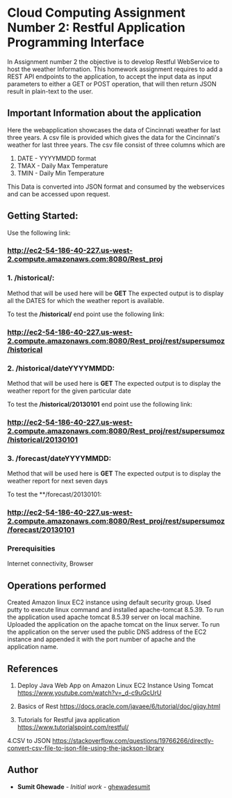 # Cloud Computing Assignment Number 2: Restful Application Programming Interface
In Assignment number 2 the objective is to develop Restful WebService to host the weather Information.
This homework assignment requires to add a REST API endpoints to the application, to accept the input
data as input parameters to either a GET or POST operation, that will then return JSON result in plain-text to the user.


## Important Information about the application
Here the webapplication showcases the data of Cincinnati weather for last three years. 
A csv file is provided which gives the data for the Cincinnati's weather for last three years.
The csv file consist of three columns which are 
1) DATE - YYYYMMDD format
2) TMAX - Daily Max Temperature 
3) TMIN -  Daily Min Temperature

This Data is converted into JSON format and consumed by the webservices and can be accessed upon request.

## Getting Started:
Use the following link:
### http://ec2-54-186-40-227.us-west-2.compute.amazonaws.com:8080/Rest_proj

### 1. /historical/:
Method that will be used here will be **GET** 
The expected output is to display all the DATES for which the weather report is available.

To test the **/historical/** end point use the following link:
### http://ec2-54-186-40-227.us-west-2.compute.amazonaws.com:8080/Rest_proj/rest/supersumoz/historical

### 2. /historical/dateYYYYMMDD:
Method that will be used here is **GET**
The expected output is to display the weather report for the given particular date

To test the **/historical/20130101** end point use the following link:
### http://ec2-54-186-40-227.us-west-2.compute.amazonaws.com:8080/Rest_proj/rest/supersumoz/historical/20130101

### 3. /forecast/dateYYYYMMDD:

Method that will be used here is **GET**
The expected output is to display the weather report for next seven days

To test the **/forecast/20130101:

### http://ec2-54-186-40-227.us-west-2.compute.amazonaws.com:8080/Rest_proj/rest/supersumoz/forecast/20130101

### Prerequisities

Internet connectivity, 
Browser

## Operations performed

Created Amazon linux EC2 instance using default security group. Used putty to execute linux command and installed apache-tomcat 8.5.39.
To run the application used apache tomcat 8.5.39 server on local machine. Uploaded the application on the apache tomcat on the linux server. To run the application on the server used the public DNS address of the EC2 instance and appended it with the port number of apache and the application name.

## References

1. Deploy Java Web App on Amazon Linux EC2 Instance Using Tomcat 
https://www.youtube.com/watch?v=_d-c9uGcUrU

2. Basics of Rest
https://docs.oracle.com/javaee/6/tutorial/doc/gijqy.html

3. Tutorials for Restful java application
https://www.tutorialspoint.com/restful/

4.CSV to JSON
https://stackoverflow.com/questions/19766266/directly-convert-csv-file-to-json-file-using-the-jackson-library

## Author

* **Sumit Ghewade** - *Initial work* - [ghewadesumit](https://github.com/ghewadesumit)





